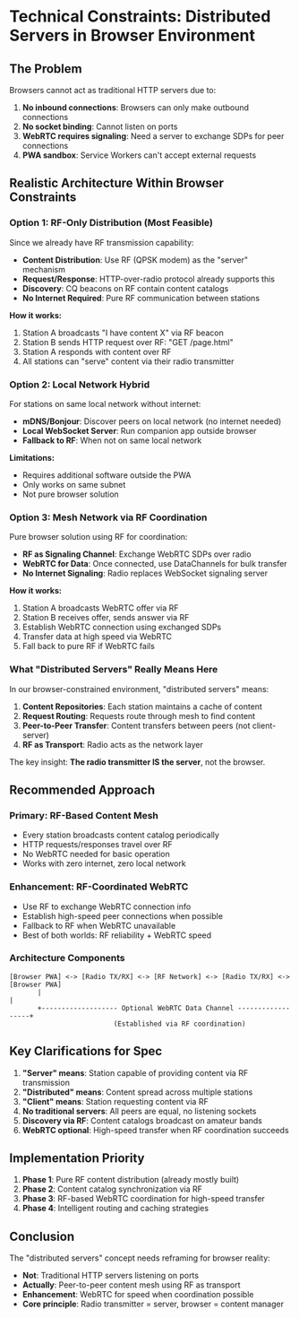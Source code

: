 # Technical Constraints: Distributed Servers in Browser Environment

## The Problem
Browsers cannot act as traditional HTTP servers due to:
1. **No inbound connections**: Browsers can only make outbound connections
2. **No socket binding**: Cannot listen on ports
3. **WebRTC requires signaling**: Need a server to exchange SDPs for peer connections
4. **PWA sandbox**: Service Workers can't accept external requests

## Realistic Architecture Within Browser Constraints

### Option 1: RF-Only Distribution (Most Feasible)
Since we already have RF transmission capability:
- **Content Distribution**: Use RF (QPSK modem) as the "server" mechanism
- **Request/Response**: HTTP-over-radio protocol already supports this
- **Discovery**: CQ beacons on RF contain content catalogs
- **No Internet Required**: Pure RF communication between stations

**How it works:**
1. Station A broadcasts "I have content X" via RF beacon
2. Station B sends HTTP request over RF: "GET /page.html"
3. Station A responds with content over RF
4. All stations can "serve" content via their radio transmitter

### Option 2: Local Network Hybrid
For stations on same local network without internet:
- **mDNS/Bonjour**: Discover peers on local network (no internet needed)
- **Local WebSocket Server**: Run companion app outside browser
- **Fallback to RF**: When not on same local network

**Limitations:**
- Requires additional software outside the PWA
- Only works on same subnet
- Not pure browser solution

### Option 3: Mesh Network via RF Coordination
Pure browser solution using RF for coordination:
- **RF as Signaling Channel**: Exchange WebRTC SDPs over radio
- **WebRTC for Data**: Once connected, use DataChannels for bulk transfer
- **No Internet Signaling**: Radio replaces WebSocket signaling server

**How it works:**
1. Station A broadcasts WebRTC offer via RF
2. Station B receives offer, sends answer via RF
3. Establish WebRTC connection using exchanged SDPs
4. Transfer data at high speed via WebRTC
5. Fall back to pure RF if WebRTC fails

### What "Distributed Servers" Really Means Here

In our browser-constrained environment, "distributed servers" means:

1. **Content Repositories**: Each station maintains a cache of content
2. **Request Routing**: Requests route through mesh to find content
3. **Peer-to-Peer Transfer**: Content transfers between peers (not client-server)
4. **RF as Transport**: Radio acts as the network layer

The key insight: **The radio transmitter IS the server**, not the browser.

## Recommended Approach

### Primary: RF-Based Content Mesh
- Every station broadcasts content catalog periodically
- HTTP requests/responses travel over RF
- No WebRTC needed for basic operation
- Works with zero internet, zero local network

### Enhancement: RF-Coordinated WebRTC
- Use RF to exchange WebRTC connection info
- Establish high-speed peer connections when possible
- Fallback to RF when WebRTC unavailable
- Best of both worlds: RF reliability + WebRTC speed

### Architecture Components

```
[Browser PWA] <-> [Radio TX/RX] <-> [RF Network] <-> [Radio TX/RX] <-> [Browser PWA]
       |                                                                    |
       +------------------- Optional WebRTC Data Channel ------------------+
                          (Established via RF coordination)
```

## Key Clarifications for Spec

1. **"Server" means**: Station capable of providing content via RF transmission
2. **"Distributed" means**: Content spread across multiple stations
3. **"Client" means**: Station requesting content via RF
4. **No traditional servers**: All peers are equal, no listening sockets
5. **Discovery via RF**: Content catalogs broadcast on amateur bands
6. **WebRTC optional**: High-speed transfer when RF coordination succeeds

## Implementation Priority

1. **Phase 1**: Pure RF content distribution (already mostly built)
2. **Phase 2**: Content catalog synchronization via RF
3. **Phase 3**: RF-based WebRTC coordination for high-speed transfer
4. **Phase 4**: Intelligent routing and caching strategies

## Conclusion

The "distributed servers" concept needs reframing for browser reality:
- **Not**: Traditional HTTP servers listening on ports
- **Actually**: Peer-to-peer content mesh using RF as transport
- **Enhancement**: WebRTC for speed when coordination possible
- **Core principle**: Radio transmitter = server, browser = content manager
